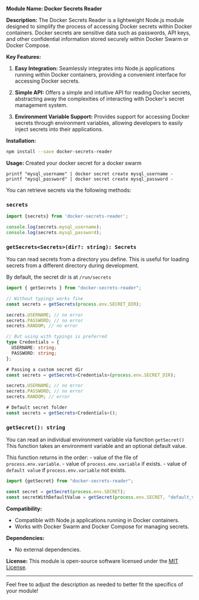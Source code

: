 **Module Name: Docker Secrets Reader**

**Description:**
The Docker Secrets Reader is a lightweight Node.js module designed to simplify the process of accessing Docker secrets within Docker containers. Docker secrets are sensitive data such as passwords, API keys, and other confidential information stored securely within Docker Swarm or Docker Compose.

**Key Features:**

1. **Easy Integration:** Seamlessly integrates into Node.js applications running within Docker containers, providing a convenient interface for accessing Docker secrets.

2. **Simple API:** Offers a simple and intuitive API for reading Docker secrets, abstracting away the complexities of interacting with Docker's secret management system.

3. **Environment Variable Support:** Provides support for accessing Docker secrets through environment variables, allowing developers to easily inject secrets into their applications.

**Installation:**
```bash
npm install --save docker-secrets-reader
```

**Usage:**
Created your docker secret for a docker swarm 
```shell
printf "mysql_username" | docker secret create mysql_username - 
printf "mysql_password" | docker secret create mysql_password -
```

You can retrieve secrets via the following methods:

### `secrets`
```ts
import {secrets} from 'docker-secrets-reader';

console.log(secrets.mysql_username);
console.log(secrets.mysql_password);
```
### `getSecrets<Secrets>(dir?: string): Secrets`
You can read secrets from a directory you define. This is useful for loading secrets from a different directory during development.

By default, the secret dir is at `/run/secrets`

```ts
import { getSecrets } from "docker-secrets-reader";

// Without typings works fine
const secrets = getSecrets(process.env.SECRET_DIR);

secrets.USERNAME; // no error
secrets.PASSWORD; // no error
secrets.RANDOM; // no error

// But using with typings is preferred
type Credentials = {
  USERNAME: string;
  PASSWORD: string;
};

# Passing a custom secret dir
const secrets = getSecrets<Credentials>(process.env.SECRET_DIR);

secrets.USERNAME; // no error
secrets.PASSWORD; // no error
secrets.RANDOM; // error

# Default secret folder
const secrets = getSecrets<Credentials>();
```

### `getSecret(): string`
You can read an individual environment variable via function `getSecret()`
This function takes an environment variable and an optional default value. 

This function returns in the order:
    - value of the file of `process.env.variable`.
    - value of `process.env.variable` if exists.
    - value of `default value` if `process.env.variable` not exists.

```ts
import {getSecret} from "docker-secrets-reader";

const secret = getSecret(process.env.SECRET); 
const secretWithDefaultValue = getSecret(process.env.SECRET, "default_value");
```

**Compatibility:**
- Compatible with Node.js applications running in Docker containers.
- Works with Docker Swarm and Docker Compose for managing secrets.

**Dependencies:**
- No external dependencies.

**License:**
This module is open-source software licensed under the [MIT License](https://opensource.org/licenses/MIT).

---

Feel free to adjust the description as needed to better fit the specifics of your module!
